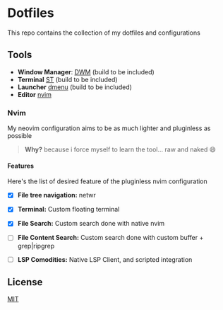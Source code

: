 # Dotfiles
This repo contains the collection of my dotfiles and configurations

## Tools
 - **Window Manager**: [DWM](https://dwm.suckless.org/) (build to be included)
 - **Terminal** [ST](https://st.suckless.org/) (build to be included)
 - **Launcher** [dmenu](https://tools.suckless.org/dmenu/) (build to be included)
 - **Editor** [nvim](https://neovim.io/)


### Nvim
My neovim configuration aims to be as much lighter and pluginless as possible
> **Why?** because i force myself to learn the tool... raw and naked :smile: 

#### Features
Here's the list of desired feature of the pluginless nvim configuration
 - [x] **File tree navigation:** netwr
 - [x] **Terminal:** Custom floating terminal
 - [x] **File Search:** Custom search done with native nvim
 - [ ] **File Content Search:** Custom search done with custom buffer + grep|ripgrep 
 - [ ] **LSP Comodities:** Native LSP Client, and scripted integration


## License
[MIT](LICENSE.md)
